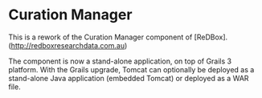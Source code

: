 Curation Manager
================

This is a rework of the Curation Manager component of [ReDBox].(http://redboxresearchdata.com.au)

The component is now a stand-alone application, on top of Grails 3 platform. With the Grails upgrade, Tomcat can optionally be deployed as a stand-alone Java application (embedded Tomcat) or deployed as a WAR file.
